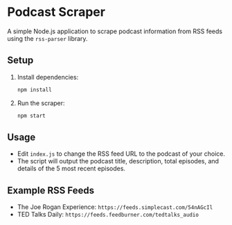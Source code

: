 # Podcast Scraper

A simple Node.js application to scrape podcast information from RSS feeds using the `rss-parser` library.

## Setup
1. Install dependencies:
   ```bash
   npm install
   ```
2. Run the scraper:
   ```bash
   npm start
   ```

## Usage
- Edit `index.js` to change the RSS feed URL to the podcast of your choice.
- The script will output the podcast title, description, total episodes, and details of the 5 most recent episodes.

## Example RSS Feeds
- The Joe Rogan Experience: `https://feeds.simplecast.com/54nAGcIl`
- TED Talks Daily: `https://feeds.feedburner.com/tedtalks_audio`
